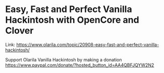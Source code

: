 # Easy, Fast and Perfect Vanilla Hackintosh with OpenCore and Clover

Link: https://www.olarila.com/topic/20908-easy-fast-and-perfect-vanilla-hackintosh/

Support Olarila Vanilla Hackintosh by making a donation
https://www.paypal.com/donate/?hosted_button_id=AA4QBFJQYW2N2

